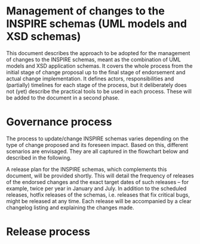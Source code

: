 # Management of changes to the INSPIRE schemas (UML models and XSD schemas)

This document describes the approach to be adopted for the management of changes to the INSPIRE schemas, meant as the combination of UML models and XSD application schemas. It covers the whole process from the initial stage of change proposal up to the final stage of endorsement and actual change implementation. It defines actors, responsibilities and (partially) timelines for each stage of the process, but it deliberately does not (yet) describe the practical tools to be used in each process. These will be added to the document in a second phase.

# Governance process

The process to update/change INSPIRE schemas varies depending on the type of change proposed and its foreseen impact. Based on this, different scenarios are envisaged. They are all captured in the flowchart below and described in the following.

A release plan for the INSPIRE schemas, which complements this document, will be provided shortly. This will detail the frequency of releases of the endorsed changes and the exact target dates of such releases – for example, twice per year in January and July. In addition to the scheduled releases, hotfix releases of the schemas, i.e. releases that fix critical bugs, might be released at any time. Each release will be accompanied by a clear changelog listing and explaining the changes made.







# Release process

